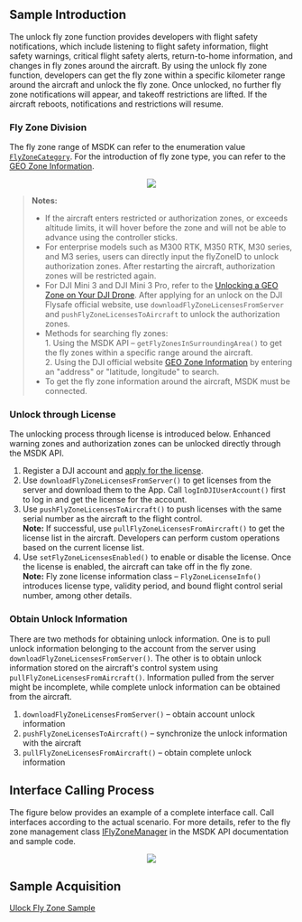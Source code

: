 ## Sample Introduction

The unlock fly zone function provides developers with flight safety notifications, which include listening to flight safety information, flight safety warnings, critical flight safety alerts, return-to-home information, and changes in fly zones around the aircraft. By using the unlock fly zone function, developers can get the fly zone within a specific kilometer range around the aircraft and unlock the fly zone. Once unlocked, no further fly zone notifications will appear, and takeoff restrictions are lifted. If the aircraft reboots, notifications and restrictions will resume.


### Fly Zone Division

The fly zone range of MSDK can refer to the enumeration value [`FlyZoneCategory`](). For the introduction of fly zone type, you can refer to the [GEO Zone Information](https://fly-safe.dji.com/nfz/nfz-query).

<div style="display: flex; justify-content: center;">
  <img src="https://terra-1-g.djicdn.com/71a7d383e71a4fb8887a310eb746b47f/msdk/Documentation/v5.3/flyzones_category_en.png">
</div>

> **Notes:**
>
> * If the aircraft enters restricted or authorization zones, or exceeds altitude limits, it will hover before the zone and will not be able to advance using the controller sticks.
> * For enterprise models such as M300 RTK, M350 RTK, M30 series, and M3 series, users can directly input the flyZoneID to unlock authorization zones. After restarting the aircraft, authorization zones will be restricted again.
> * For DJI Mini 3 and DJI Mini 3 Pro, refer to the [Unlocking a GEO Zone on Your DJI Drone](https://support.dji.com/help/content?customId=en-us03400006732&spaceId=34&re=HK&lang=en). After applying for an unlock on the DJI Flysafe official website, use `downloadFlyZoneLicensesFromServer` and `pushFlyZoneLicensesToAircraft` to unlock the authorization zones.
> * Methods for searching fly zones:<br/>
    1. Using the MSDK API – `getFlyZonesInSurroundingArea()` to get the fly zones within a specific range around the aircraft.<br/>
    2. Using the DJI official website [GEO Zone Information](https://fly-safe.dji.com/nfz/nfz-query) by entering an "address" or "latitude, longitude" to search.
> * To get the fly zone information around the aircraft, MSDK must be connected.


### Unlock through License

The unlocking process through license is introduced below. Enhanced warning zones and authorization zones can be unlocked directly through the MSDK API.

1. Register a DJI account and [apply for the license](https://fly-safe.dji.com/unlock/unlock-request/list).
2. Use `downloadFlyZoneLicensesFromServer()` to get licenses from the server and download them to the App. Call `logInDJIUserAccount()` first to log in and get the license for the account.
3. Use `pushFlyZoneLicensesToAircraft()` to push licenses with the same serial number as the aircraft to the flight control.<br/>
  **Note:** If successful, use `pullFlyZoneLicensesFromAircraft()` to get the license list in the aircraft. Developers can perform custom operations based on the current license list.
4. Use `setFlyZoneLicensesEnabled()` to enable or disable the license. Once the license is enabled, the aircraft can take off in the fly zone.<br/>
  **Note:** Fly zone license information class – `FlyZoneLicenseInfo()` introduces license type, validity period, and bound flight control serial number, among other details.

### Obtain Unlock Information

There are two methods for obtaining unlock information. One is to pull unlock information belonging to the account from the server using `downloadFlyZoneLicensesFromServer()`. The other is to obtain unlock information stored on the aircraft's control system using `pullFlyZoneLicensesFromAircraft()`. Information pulled from the server might be incomplete, while complete unlock information can be obtained from the aircraft.


1. `downloadFlyZoneLicensesFromServer()` – obtain account unlock information
2. `pushFlyZoneLicensesToAircraft()` – synchronize the unlock information with the aircraft
3. `pullFlyZoneLicensesFromAircraft()` – obtain complete unlock information

## Interface Calling Process

The figure below provides an example of a complete interface call. Call interfaces according to the actual scenario. For more details, refer to the fly zone management class [IFlyZoneManager](https://developer.dji.com/api-reference-v5/android-api/Components/IFlyZoneManager/IFlyZoneManager.html) in the MSDK API documentation and sample code.


<div style="display: flex; justify-content: center;">
<img src="https://terra-1-g.djicdn.com/71a7d383e71a4fb8887a310eb746b47f/msdk/Documentation/v5.3/flyzone-api-en(1).png" style="width:auto"/></div>

## Sample Acquisition

[Ulock Fly Zone Sample](https://github.com/dji-sdk/Mobile-SDK-Android-V5/tree/dev-sdk-main/SampleCode-V5/android-sdk-v5-sample/src/main/java/dji/sampleV5/aircraft)

